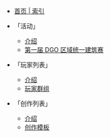 <!-- community/_sidebar -->

- [首页 | 索引](index)

- 「活动」

  - [介绍](community/activities/list)
  - [第一届 DGO 区域统一建筑赛](community/activities/1001)

- 「玩家列表」

  - [介绍](community/players/list)
  - [玩家群组](community/players/groups)

- 「创作列表」

  - [介绍](community/creation/list)
  - [创作模板](community/creation/template)
